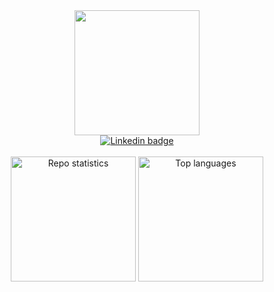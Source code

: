 <div id="header" align="center">
  <img src="https://media.giphy.com/media/ropITlfdDUN88W58GY/giphy.gif" width="200"/>
</div>

<div id="badges" align="center">
  <a href="https://www.linkedin.com/in/marchandleo">
    <img src="https://img.shields.io/badge/LinkedIn-blue?style=for-the-badge&logo=linkedin&logoColor=white" alt="Linkedin badge"/>
  </a>
</div>

</br>

<div id="stats" align="center">
  <img height=200 src="https://github-readme-stats.vercel.app/api/?username=steadywool&show_icons=true&hide=prs,issues,contribs" alt="Repo statistics" />
  <img height=200 src="https://github-readme-stats.vercel.app/api/top-langs/?username=steadywool" alt="Top languages" />
</div>